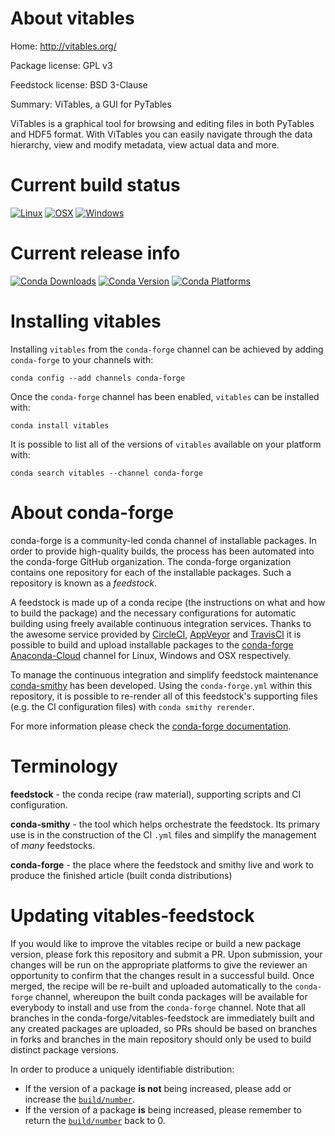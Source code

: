 About vitables
==============

Home: http://vitables.org/

Package license: GPL v3

Feedstock license: BSD 3-Clause

Summary: ViTables, a GUI for PyTables

ViTables is a graphical tool for browsing and editing files in both PyTables
and HDF5 format. With ViTables you can easily navigate through the data
hierarchy, view and modify metadata, view actual data and more.


Current build status
====================

[![Linux](https://img.shields.io/circleci/project/github/conda-forge/vitables-feedstock/master.svg?label=Linux)](https://circleci.com/gh/conda-forge/vitables-feedstock)
[![OSX](https://img.shields.io/travis/conda-forge/vitables-feedstock/master.svg?label=macOS)](https://travis-ci.org/conda-forge/vitables-feedstock)
[![Windows](https://img.shields.io/appveyor/ci/conda-forge/vitables-feedstock/master.svg?label=Windows)](https://ci.appveyor.com/project/conda-forge/vitables-feedstock/branch/master)

Current release info
====================

[![Conda Downloads](https://img.shields.io/conda/dn/conda-forge/vitables.svg)](https://anaconda.org/conda-forge/vitables)
[![Conda Version](https://img.shields.io/conda/vn/conda-forge/vitables.svg)](https://anaconda.org/conda-forge/vitables)
[![Conda Platforms](https://img.shields.io/conda/pn/conda-forge/vitables.svg)](https://anaconda.org/conda-forge/vitables)

Installing vitables
===================

Installing `vitables` from the `conda-forge` channel can be achieved by adding `conda-forge` to your channels with:

```
conda config --add channels conda-forge
```

Once the `conda-forge` channel has been enabled, `vitables` can be installed with:

```
conda install vitables
```

It is possible to list all of the versions of `vitables` available on your platform with:

```
conda search vitables --channel conda-forge
```


About conda-forge
=================

conda-forge is a community-led conda channel of installable packages.
In order to provide high-quality builds, the process has been automated into the
conda-forge GitHub organization. The conda-forge organization contains one repository
for each of the installable packages. Such a repository is known as a *feedstock*.

A feedstock is made up of a conda recipe (the instructions on what and how to build
the package) and the necessary configurations for automatic building using freely
available continuous integration services. Thanks to the awesome service provided by
[CircleCI](https://circleci.com/), [AppVeyor](http://www.appveyor.com/)
and [TravisCI](https://travis-ci.org/) it is possible to build and upload installable
packages to the [conda-forge](https://anaconda.org/conda-forge)
[Anaconda-Cloud](http://docs.anaconda.org/) channel for Linux, Windows and OSX respectively.

To manage the continuous integration and simplify feedstock maintenance
[conda-smithy](http://github.com/conda-forge/conda-smithy) has been developed.
Using the ``conda-forge.yml`` within this repository, it is possible to re-render all of
this feedstock's supporting files (e.g. the CI configuration files) with ``conda smithy rerender``.

For more information please check the [conda-forge documentation](https://conda-forge.org/docs/).

Terminology
===========

**feedstock** - the conda recipe (raw material), supporting scripts and CI configuration.

**conda-smithy** - the tool which helps orchestrate the feedstock.
                   Its primary use is in the construction of the CI ``.yml`` files
                   and simplify the management of *many* feedstocks.

**conda-forge** - the place where the feedstock and smithy live and work to
                  produce the finished article (built conda distributions)


Updating vitables-feedstock
===========================

If you would like to improve the vitables recipe or build a new
package version, please fork this repository and submit a PR. Upon submission,
your changes will be run on the appropriate platforms to give the reviewer an
opportunity to confirm that the changes result in a successful build. Once
merged, the recipe will be re-built and uploaded automatically to the
`conda-forge` channel, whereupon the built conda packages will be available for
everybody to install and use from the `conda-forge` channel.
Note that all branches in the conda-forge/vitables-feedstock are
immediately built and any created packages are uploaded, so PRs should be based
on branches in forks and branches in the main repository should only be used to
build distinct package versions.

In order to produce a uniquely identifiable distribution:
 * If the version of a package **is not** being increased, please add or increase
   the [``build/number``](http://conda.pydata.org/docs/building/meta-yaml.html#build-number-and-string).
 * If the version of a package **is** being increased, please remember to return
   the [``build/number``](http://conda.pydata.org/docs/building/meta-yaml.html#build-number-and-string)
   back to 0.